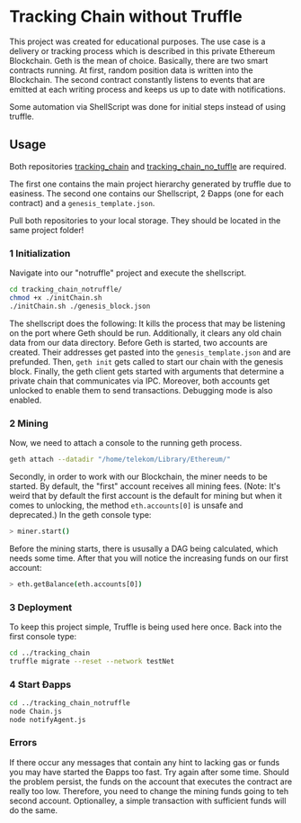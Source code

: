 # Tracking Chain without Truffle

This project was created for educational purposes. The use case is a delivery or tracking process which is described in this private Ethereum Blockchain. Geth is the mean of choice. Basically, there are two smart contracts running. At first, random position data is written into the Blockchain. The second contract constantly listens to events that are emitted at each writing process and keeps us up to date with notifications.

Some automation via ShellScript was done for initial steps instead of using truffle.

## Usage

Both repositories [tracking_chain](https://github.com/larsmunaf/tracking_chain) and [tracking_chain_no_tuffle](https://github.com/larsmunaf/tracking_chain_no_truffle) are required.

The first one contains the main project hierarchy generated by truffle due to easiness. The second one contains our Shellscript, 2 Ðapps (one for each contract) and a `genesis_template.json`.

Pull both repositories to your local storage. They should be located in the same project folder!

### 1 Initialization

Navigate into our "notruffle" project and execute the shellscript.
``` sh
cd tracking_chain_notruffle/
chmod +x ./initChain.sh
./initChain.sh ./genesis_block.json
```
The shellscript does the following: It kills the process that may be listening on the port where Geth should be run. Additionally, it clears any old chain data from our data directory.
Before Geth is started, two accounts are created. Their addresses get pasted into the `genesis_template.json` and are prefunded.
Then, `geth init` gets called to start our chain with the genesis block.
Finally, the geth client gets started with arguments that determine a private chain that communicates via IPC. Moreover, both accounts get unlocked to enable them to send transactions. Debugging mode is also enabled.

### 2 Mining

Now, we need to attach a console to the running geth process.

``` sh
geth attach --datadir "/home/telekom/Library/Ethereum/"
```

Secondly, in order to work with our Blockchain, the miner needs to be started. By default, the "first" account receives all mining fees. (Note: It's weird that by default the first account is the default for mining but when it comes to unlocking, the method `eth.accounts[0]` is unsafe and deprecated.) In the geth console type:

``` sh
> miner.start()
```

Before the mining starts, there is ususally a DAG being calculated, which needs some time. After that you will notice the increasing funds on our first account:

``` sh
> eth.getBalance(eth.accounts[0])

```

### 3 Deployment

To keep this project simple, Truffle is being used here once. Back into the first console type:
``` sh
cd ../tracking_chain
truffle migrate --reset --network testNet
```

### 4 Start Ðapps

``` sh
cd ../tracking_chain_notruffle
node Chain.js
node notifyAgent.js
```

### Errors

If there occur any messages that contain any hint to lacking gas or funds you may have started the Ðapps too fast. Try again after some time.
Should the problem persist, the funds on the account that executes the contract are really too low. Therefore, you need to change the mining funds going to teh second account. Optionalley, a simple transaction with sufficient funds will do the same.
